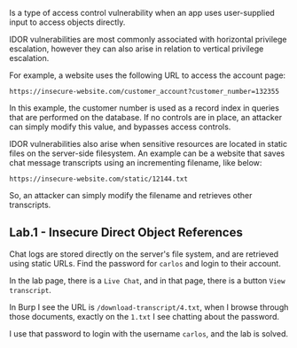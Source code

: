 Is a type of access control vulnerability when an app uses user-supplied input to access objects directly. 

IDOR vulnerabilities are most commonly associated with horizontal privilege escalation, however they can also arise in relation to vertical privilege escalation.

For example, a website uses the following URL to access the account page:

`https://insecure-website.com/customer_account?customer_number=132355`

In this example, the customer number is used as a record index in queries that are performed on the database. If no controls are in place, an attacker can simply modify this value, and bypasses access controls.

IDOR vulnerabilities also arise when sensitive resources are located in static files on the server-side filesystem. An example can be a website that saves chat message transcripts using an incrementing filename, like below:

`https://insecure-website.com/static/12144.txt`

So, an attacker can simply modify the filename and retrieves other transcripts.

## Lab.1 - Insecure Direct Object References

Chat logs are stored directly on the server's file system, and are retrieved using static URLs. Find the password for `carlos` and login to their account.

In the lab page, there is a `Live Chat`, and in that page, there is a button `View transcript`.

In Burp I see the URL is `/download-transcript/4.txt`, when I browse through those documents, exactly on the `1.txt` I see chatting about the password.

I use that password to login with the username `carlos`, and the lab is solved.